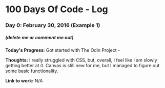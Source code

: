 # 100 Days Of Code - Log

### Day 0: February 30, 2016 (Example 1)
##### (delete me or comment me out)

**Today's Progress**: Got started with The Odin Project - 

**Thoughts:** I really struggled with CSS, but, overall, I feel like I am slowly getting better at it. Canvas is still new for me, but I managed to figure out some basic functionality.

**Link to work:** N/A
